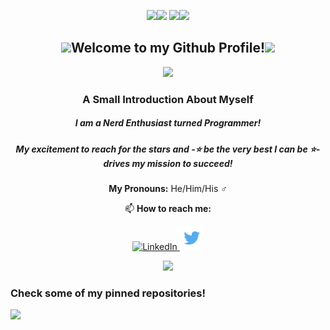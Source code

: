 <p align="center">
  <img src="https://media.giphy.com/media/2xDzcNcRm0BeXPEVDI/giphy.gif" height=130><img src="https://media.giphy.com/media/1244FhGdjBNQ2c/giphy.gif" width="200"/>
<img src="https://media.giphy.com/media/j6ZhcAyUctYrj2ueBi/giphy.gif" height=250><img src="https://media.giphy.com/media/2xDzcNcRm0BeXPEVDI/giphy.gif" height=130>
</p>
<h2 align= "center"><img src="https://media.giphy.com/media/H7AmqyARFEc7S1Smtl/giphy.gif" height="20px">Welcome to my Github Profile!<img src="https://media.giphy.com/media/H7AmqyARFEc7S1Smtl/giphy.gif" height="20px"></h2>
<p align="center"><img src="https://media.giphy.com/media/Ylf1j3qA5ZE2ekp3c8/giphy.gif"></p>
<h3 align="center">A Small Introduction About Myself</h3>
<h5 align="center">I am a Nerd Enthusiast turned Programmer!</h5> <h5 align="center"> My excitement to reach for the stars and -⭐ be the very best I can be ⭐- drives my mission to succeed!</h5>
<p align="center">
  <strong>My Pronouns:</strong> He/Him/His ♂️
</p>
<p align= "center">
  📫 <strong>How to reach me:</strong> 
 </p>
<p align="center">
  <a target="_blank" href="https://www.linkedin.com/in/dashlin-sermeil-351088186/">
   <img src="https://image.flaticon.com/icons/png/512/174/174857.png" width="28px" alt="LinkedIn"/>
  </a>

  <a target="_blank" href="https://twitter.com/DSermeil">
   <img src="https://github.com/DashlinS/DashlinS/blob/master/images/twitterlogo.png" width="38px;" alt="Twitter"/>
  </a>
</p>

<p align="center"><img src="https://media.giphy.com/media/Ylf1j3qA5ZE2ekp3c8/giphy.gif"></p>

<h3>Check some of my pinned repositories!</h3>
<img src="https://media.giphy.com/media/W3MyhCrgfBlXDV349M/giphy.gif" height="200px">

